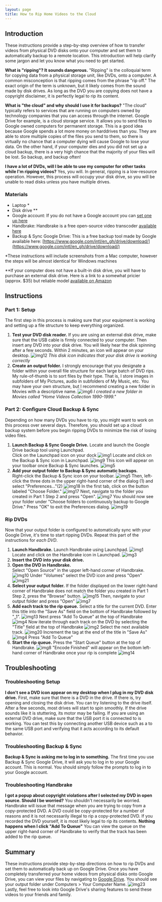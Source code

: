 ```yaml
---
layout: page
title: How to Rip Home Videos to the Cloud
---
```


## Introduction

These instructions provide a step-by-step overview of how to transfer videos from physical DVD disks onto your computer and set them to automatically backup to a remote location. This introduction will help clarify some jargon and let you know what you need to get started.

**What is "ripping"? It sounds dangerous.** "Ripping" is the colloquial term for copying data from a physical storage unit, like DVDs, onto a computer. A common misconception is that ripping comes from the phrase "rip off." The exact origin of the term is unknown, but it likely comes from the sound made by disk drives. As long as the DVD you are copying does not have a copyright disclaimer, it is perfectly legal to rip its content.

**What is "the cloud" and why should I use it for backups?** "The cloud" typically refers to services that are running on computers owned by technology companies that you can access through the internet. Google Drive for example, is a cloud storage service. It allows you to send files to Google owned computers for permanent storage. This is a good idea because Google spends a lot more money on harddrives than you. They are able to store multiple copies of the files you send to them, so there is virtually no chance that a computer dying will cause Google to lose your data. On the other hand, if your computer dies and you did not set up a cloud backup, there is a very high chance that the majority of your files will be lost. So backup, and backup often!

**I have a lot of DVDs, will I be able to use my computer for other tasks while I'm ripping videos?** Yes, you will. In general, ripping is a low-resource operation. However, this process will occupy your disk drive, so you will be unable to read disks unless you have multiple drives.


### Materials

* Laptop \*
* Disk drive \*\*
* Google account: If you do not have a Google account you can [set one up here](https://www.google.com/account/about/)
* Handbrake: Handbrake is a free open-source video transcoder [available here](https://handbrake.fr/)
* Backup & Sync Google Drive: This is a free backup tool made by Google available here: [https://www.google.com/intl/en_gh/drive/download/](https://www.google.com/intl/en_gh/drive/download/)


\*These instructions will include screenshots from a Mac computer, however the steps will be almost identical for Windows machines


\*\*If your computer does not have a built-in disk drive, you will have to purchase an external disk drive. Here is a link to a somewhat pricier (approx. $35) but reliable model [available on Amazon](https://www.amazon.com/ASUS-ZenDrive-External-Compatible-BackItUp/dp/B076CY7PW5/ref=sxin_10)

## Instructions
### Part 1: Setup
The first step in this process is making sure that your equipment is working and setting up a file structure to keep everything organized.

1. **Test your DVD disk reader.** If you are using an external disk drive, make sure that the USB cable is firmly connected to your computer. Then insert any DVD into your disk drive. You will likely hear the disk spinning after a few seconds. Within 2 minutes, an icon will appear on your desktop.
![img12](images/image12.png)
*This disk icon indicates that your disk drive is working correctly*
2. **Create an output folder.** I strongly encourage that you designate a folder within your overall file structure for each large batch of DVD rips. My rule-of-thumb is to sort files by their type. That is, I store images in subfolders of My Pictures, audio in subfolders of My Music, etc. You may have your own structure, but I recommend creating a new folder in Movies with a descriptive name.
![img6](images/image6.png)
*I created a new folder in Movies called "Home Videos Collection 1990-1999."*

### Part 2: Configure Cloud Backup & Sync
Depending on how many DVDs you have to rip, you might want to work on this process over several days. Therefore, you should set up a cloud backup system before you begin ripping DVDs to minimize the risk of losing video files.
1. **Launch Backup & Sync Google Drive.**
Locate and launch the Google Drive backup tool using Launchpad.\
Click on the Launchpad icon on your dock
![img1](images/image1.png)
Locate and click on the Backup & Sync icon in Launchpad.
![img9](images/image9.png)
This icon will appear on your toolbar once Backup & Sync launches.
![img5](images/image5.png)
2. **Add your output folder to Backup & Sync automatic backups.**\
Right-click the Backup & Sync icon on your toolbar.
![img5](images/image5.png)
Then, left-click the three dots in the upper right-hand corner of the dialog (1) and select "Preferences..."(2)
![img18](images/image18.png)
In the first tab, click on the button labeled "Choose Folder."
![img17](images/image17.png)
Next, navigate to the folder you created in Part 1 Step 2 and press "Open".
![img7](images/image7.png)
You should now see your folder under "Choose folders to continuously backup to Google Drive." Press "OK" to exit the Preferences dialog.
![img19](images/image19.png)

### Rip DVDs
Now that your output folder is configured to automatically sync with your Google Drive, it's time to start ripping DVDs. Repeat this part of the instructions for *each DVD*.
1. **Launch Handbrake.** Launch Handbrake using Launchpad.
![img1](images/image1.png)
Locate and click on the Handbrake icon in Launchpad.
![img3](images/image3.png)
2. **Insert the DVD into your disk drive.**
3. **Open the DVD in Handbrake.**\
Select "Open Source" in the upper left-hand corner of Handbrake.
![img10](images/image10.png)
Under "Volumes" select the DVD icon and press "Open"
![img21](images/image21.png)
4. **Select your output folder.**
If the folder displayed on the lower right-hand corner of Handbrake does not match the folder you created in Part 1 Step 2, press the "Browse" button.
![img15](images/image15.png)
Then, navigate to your output folder and press "Open"
![img7](images/image7.png)
5. **Add each track to the rip queue.**
Select a title for the current DVD. Enter this title into the "Save As" field on the bottom of Handbrake followed by "\_1".
![img13](images/image13.png)
Next press "Add To Queue" at the top of Handbrake
![img4](images/image4.png)
Now iterate through each track on the DVD by selecting the "Title" field at the top of Handbrake
![img2](images/image2.png)
Select the next available track.
![img20](images/image20.png)
Increment the tag at the end of the title in "Save As"
![img4](images/image4.png)
Press "Add To Queue"
6. **Start the rip queue.**
Press the "Start Queue" button at the top of Handbrake.
![img8](images/image8.png)
"Encode Finished" will appear on the bottom left-hand corner of Handbrake once your rip is complete
![img14](images/image14.png)


## Troubleshooting
### Troubleshooting Setup
**I don't see a DVD icon appear on my desktop when I plug in my DVD disk drive.** First, make sure that there is a DVD in the drive. If there is, try opening and closing the disk drive. You can try listening to the drive itself. After a few seconds, most drives will start to spin smoothly. If the drive sounds like it is stuttering, its motor may be failing. If you are using an external DVD drive, make sure that the USB port it is connected to is working. You can test this by connecting another USB device such as a to the same USB port and verifying that it acts according to its default behavior.
### Troubleshooting Backup & Sync
**Backup & Sync is asking me to log in to something.** The first time you use Backup & Sync Google Drive, it will ask you to log in to your Google account. This is normal. You should simply follow the prompts to log in to your Google account.
### Troubleshooting Handbrake
**I got a popup about copyright violations after I selected my DVD in open source. Should I be worried?** You shouldn't necessarily be worried. Handbrake will issue that message when you are trying to copy from a copy-protected DVD. A DVD could be copy-protected for a number of reasons and it is not necessarily illegal to rip a copy-protected DVD. If you recorded the DVD yourself, it is most likely legal to rip its contents.
**Nothing happens when I click "Add To Queue"** You can view the queue on the upper right-hand corner of Handbrake to verify that the track has been added to the rip queue.
## Summary
These instructions provide step-by-step directions on how to rip DVDs and set them to automatically back up on Google Drive. Once you have completely transferred your home videos from physical disks onto Google Drive, you can view your files by navigating to [Google Drive](http://drive.google.com). You should see your output folder under Computers \> Your Computer Name.
![img23](images/image23.png)
Lastly, feel free to look into Google Drive's sharing features to send these videos to your friends and family. 
